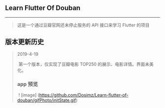 ## Learn Flutter Of Douban

------

> 这是一个通过豆瓣官网还未停止服务的 API 接口来学习 Flutter 的项目

## 版本更新历史

> 2019-4-19
>
> ​	第一个版本，仅实现了豆瓣电影 TOP250 的展示、电影详情。界面未美化。
>
> ### 	app 预览
>
> ​	! [image] (https://github.com/Dosimz/Learn-flutter-of-douban/gifPhoto/initState.gif)

